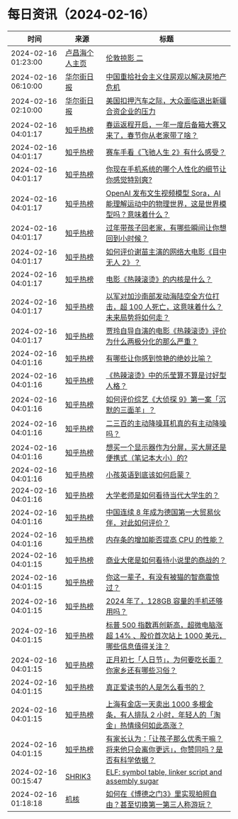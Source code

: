 ﻿# 每日资讯（2024-02-16）

|时间|来源|标题|
|---|---|---|
|2024-02-16 01:23:00|[卢昌海个人主页](https://www.changhai.org//feed.xml)|[伦敦掠影 二 ](https://www.changhai.org/articles/tours/2023_London/index2.php)|
|2024-02-16 06:10:00|[华尔街日报](https://cn.wsj.com/zh-hans/rss)|[中国重拾社会主义住房观以解决房地产危机](https://cn.wsj.com/articles/%E4%B8%AD%E5%9B%BD%E9%87%8D%E6%8B%BE%E7%A4%BE%E4%BC%9A%E4%B8%BB%E4%B9%89%E4%BD%8F%E6%88%BF%E8%A7%82%E4%BB%A5%E8%A7%A3%E5%86%B3%E6%88%BF%E5%9C%B0%E4%BA%A7%E5%8D%B1%E6%9C%BA-d807d844)|
|2024-02-16 02:10:00|[华尔街日报](https://cn.wsj.com/zh-hans/rss)|[美国扣押汽车之际，大众面临退出新疆合资企业的压力](https://cn.wsj.com/articles/%E7%BE%8E%E5%9B%BD%E6%89%A3%E6%8A%BC%E6%B1%BD%E8%BD%A6%E4%B9%8B%E9%99%85-%E5%A4%A7%E4%BC%97%E9%9D%A2%E4%B8%B4%E9%80%80%E5%87%BA%E6%96%B0%E7%96%86%E5%90%88%E8%B5%84%E4%BC%81%E4%B8%9A%E7%9A%84%E5%8E%8B%E5%8A%9B-6ed3f044)|
|2024-02-16 04:01:17|[知乎热榜](https://rss.mifaw.com/articles/5c8bb11a3c41f61efd36683e/5c919d543882afa09dff3fa3)|[春运返程开启，一年一度后备箱大赛又来了，春节你从老家带了啥？](https://www.zhihu.com/question/644443219)|
|2024-02-16 04:01:17|[知乎热榜](https://rss.mifaw.com/articles/5c8bb11a3c41f61efd36683e/5c919d543882afa09dff3fa3)|[赛车手看《飞驰人生 2》有什么感受？](https://www.zhihu.com/question/643545856)|
|2024-02-16 04:01:17|[知乎热榜](https://rss.mifaw.com/articles/5c8bb11a3c41f61efd36683e/5c919d543882afa09dff3fa3)|[你现在手机系统的哪个人性化的细节让你感觉特别爽?](https://www.zhihu.com/question/640182055)|
|2024-02-16 04:01:17|[知乎热榜](https://rss.mifaw.com/articles/5c8bb11a3c41f61efd36683e/5c919d543882afa09dff3fa3)|[OpenAI 发布文生视频模型 Sora，AI 能理解运动中的物理世界，这是世界模型吗？意味着什么？](https://www.zhihu.com/question/644478663)|
|2024-02-16 04:01:17|[知乎热榜](https://rss.mifaw.com/articles/5c8bb11a3c41f61efd36683e/5c919d543882afa09dff3fa3)|[过年带孩子回老家，有哪些瞬间让你想回到小时候？](https://www.zhihu.com/question/642436926)|
|2024-02-16 04:01:17|[知乎热榜](https://rss.mifaw.com/articles/5c8bb11a3c41f61efd36683e/5c919d543882afa09dff3fa3)|[如何评价谢苗主演的网络大电影《目中无人 2》？](https://www.zhihu.com/question/642363509)|
|2024-02-16 04:01:17|[知乎热榜](https://rss.mifaw.com/articles/5c8bb11a3c41f61efd36683e/5c919d543882afa09dff3fa3)|[电影《热辣滚烫》的内核是什么？](https://www.zhihu.com/question/644341589)|
|2024-02-16 04:01:17|[知乎热榜](https://rss.mifaw.com/articles/5c8bb11a3c41f61efd36683e/5c919d543882afa09dff3fa3)|[以军对加沙南部发动海陆空全方位打击，超 100 人死亡，这意味着什么？未来局势将如何走？](https://www.zhihu.com/question/644079037)|
|2024-02-16 04:01:17|[知乎热榜](https://rss.mifaw.com/articles/5c8bb11a3c41f61efd36683e/5c919d543882afa09dff3fa3)|[贾玲自导自演的电影《热辣滚烫》评价为什么两极分化的那么严重？](https://www.zhihu.com/question/644017712)|
|2024-02-16 04:01:16|[知乎热榜](https://rss.mifaw.com/articles/5c8bb11a3c41f61efd36683e/5c919d543882afa09dff3fa3)|[有哪些让你感到惊艳的绝妙比喻？](https://www.zhihu.com/question/321256303)|
|2024-02-16 04:01:16|[知乎热榜](https://rss.mifaw.com/articles/5c8bb11a3c41f61efd36683e/5c919d543882afa09dff3fa3)|[《热辣滚烫》中的乐莹算不算是讨好型人格？](https://www.zhihu.com/question/644231087)|
|2024-02-16 04:01:16|[知乎热榜](https://rss.mifaw.com/articles/5c8bb11a3c41f61efd36683e/5c919d543882afa09dff3fa3)|[如何评价综艺《大侦探 9》第一案「沉默的三面羊」？](https://www.zhihu.com/question/644357451)|
|2024-02-16 04:01:16|[知乎热榜](https://rss.mifaw.com/articles/5c8bb11a3c41f61efd36683e/5c919d543882afa09dff3fa3)|[二三百的主动降噪耳机真的有主动降噪吗？](https://www.zhihu.com/question/639960405)|
|2024-02-16 04:01:16|[知乎热榜](https://rss.mifaw.com/articles/5c8bb11a3c41f61efd36683e/5c919d543882afa09dff3fa3)|[想买一个显示器作为分屏，买大屏还是便携式（笔记本大小）的?](https://www.zhihu.com/question/642299715)|
|2024-02-16 04:01:16|[知乎热榜](https://rss.mifaw.com/articles/5c8bb11a3c41f61efd36683e/5c919d543882afa09dff3fa3)|[小孩英语到底该如何启蒙？](https://www.zhihu.com/question/640473625)|
|2024-02-16 04:01:16|[知乎热榜](https://rss.mifaw.com/articles/5c8bb11a3c41f61efd36683e/5c919d543882afa09dff3fa3)|[大学老师是如何看待当代大学生的？](https://www.zhihu.com/question/636719321)|
|2024-02-16 04:01:16|[知乎热榜](https://rss.mifaw.com/articles/5c8bb11a3c41f61efd36683e/5c919d543882afa09dff3fa3)|[中国连续 8 年成为德国第一大贸易伙伴，对此如何评价？](https://www.zhihu.com/question/644380717)|
|2024-02-16 04:01:16|[知乎热榜](https://rss.mifaw.com/articles/5c8bb11a3c41f61efd36683e/5c919d543882afa09dff3fa3)|[内存条的增加能否提高 CPU 的性能？](https://www.zhihu.com/question/642170978)|
|2024-02-16 04:01:15|[知乎热榜](https://rss.mifaw.com/articles/5c8bb11a3c41f61efd36683e/5c919d543882afa09dff3fa3)|[商业大佬是如何看待小说里的商战的？](https://www.zhihu.com/question/644042768)|
|2024-02-16 04:01:15|[知乎热榜](https://rss.mifaw.com/articles/5c8bb11a3c41f61efd36683e/5c919d543882afa09dff3fa3)|[你这一辈子，有没有被猫的智商震惊过？](https://www.zhihu.com/question/641292759)|
|2024-02-16 04:01:15|[知乎热榜](https://rss.mifaw.com/articles/5c8bb11a3c41f61efd36683e/5c919d543882afa09dff3fa3)|[2024 年了，128GB 容量的手机还够用吗？](https://www.zhihu.com/question/642526409)|
|2024-02-16 04:01:15|[知乎热榜](https://rss.mifaw.com/articles/5c8bb11a3c41f61efd36683e/5c919d543882afa09dff3fa3)|[标普 500 指数再创新高，超微电脑涨超 14% 、股价首次站上 1000 美元，哪些信息值得关注？](https://www.zhihu.com/question/644478444)|
|2024-02-16 04:01:15|[知乎热榜](https://rss.mifaw.com/articles/5c8bb11a3c41f61efd36683e/5c919d543882afa09dff3fa3)|[正月初七「人日节」，为何要吃长面？你家乡还有哪些习俗？](https://www.zhihu.com/question/643229556)|
|2024-02-16 04:01:15|[知乎热榜](https://rss.mifaw.com/articles/5c8bb11a3c41f61efd36683e/5c919d543882afa09dff3fa3)|[真正爱读书的人是怎么看书的？](https://www.zhihu.com/question/502804915)|
|2024-02-16 04:01:15|[知乎热榜](https://rss.mifaw.com/articles/5c8bb11a3c41f61efd36683e/5c919d543882afa09dff3fa3)|[上海有金店一天卖出 1000 多根金条，有人排队 2 小时，年轻人的「淘金」热情缘何如此高涨？](https://www.zhihu.com/question/644170473)|
|2024-02-16 04:01:15|[知乎热榜](https://rss.mifaw.com/articles/5c8bb11a3c41f61efd36683e/5c919d543882afa09dff3fa3)|[有家长认为：「让孩子那么优秀干嘛？将来他只会离你更远」，你赞同吗？是否有科学依据？](https://www.zhihu.com/question/644054442)|
|2024-02-16 00:15:47|[SHRIK3](https://shrik3.com/index.xml)|[ELF: symbol table, linker script and assembly sugar](https://shrik3.com/post/symboltable/)|
|2024-02-16 01:18:18|[机核](https://www.gcores.com/rss)|[如何在《博德之门3》里实现拍照自由？甚至切换第一第三人称游玩？](https://www.gcores.com/articles/177658)|
